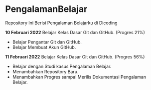 # PengalamanBelajar
Repository Ini Berisi Pengalaman Belajarku di Dicoding

**10 Februari 2022**
Belajar Kelas Dasar Git dan GitHub. (Progres 21%)
   * Belajar Pengantar Git dan GitHub.
   * Belajar Membuat Akun GitHub.

**11 Februari 2022**
Belajar Kelas Dasar Git dan GitHub. (Progres 56%)
  * Belajar dengan Studi kasus Pengalaman Belajar.
  * Menambahkan Repository Baru.
  * Menambahkan Progres sampai Merilis Dokumentasi Pengalaman Belajar.
